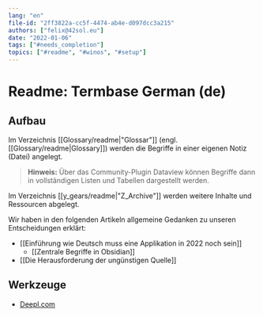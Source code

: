 ```yaml
---
lang: "en"
file-id: "2ff3822a-cc5f-4474-ab4e-d097dcc3a215"
authors: ["felix@42sol.eu"]
date: "2022-01-06"
tags: ["#needs_completion"]
topics: ["#readme", "#winos", "#setup"]
---
```


# Readme: Termbase German (de)

## Aufbau
Im Verzeichnis [[Glossary/readme\|"Glossar"]] (engl. [[Glossary/readme\|Glossary]]) werden die Begriffe in einer eigenen Notiz (Datei) angelegt.

> **Hinweis:** 
> Über das Community-Plugin Dataview können Begriffe dann in vollständigen Listen und Tabellen dargestellt werden.    

Im Verzeichnis [[y_gears/readme\|"Z_Archive"]] werden weitere Inhalte und Ressourcen abgelegt.

Wir haben in den folgenden Artikeln allgemeine Gedanken zu unseren Entscheidungen erklärt:

- [[Einführung wie Deutsch muss eine Applikation in 2022 noch sein]]
	- [[Zentrale Begriffe in Obsidian]]
- [[Die Herausforderung der ungünstigen Quelle]]


## Werkzeuge
- [Deepl.com](https://www.deepl.com/translator#de/en)
